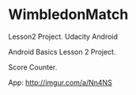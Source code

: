 # WimbledonMatch
Lesson2 Project. Udacity Android

Android Basics Lesson 2 Project.

Score Counter.


App:
http://imgur.com/a/Nn4NS
